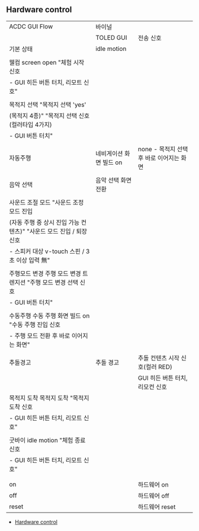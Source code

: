## Hardware control

|                                            |                |                            | 
|--------------------------------------------|----------------|----------------------------| 
| ACDC GUI Flow                              | 바이널            |                            | 
|                                            | TOLED GUI      | 전송 신호                      | 
| 기본 상태                                      | idle motion    |                            | 
|                                            |                |                            | 
| 웰컴	screen open	"체험 시작 신호                   |                |                            | 
| - GUI 히든 버튼 터치, 리모트 신호"                    |                |                            | 
|                                            |                |                            | 
| 목적지 선택	"목적지 선택 'yes'                       |                |                            | 
| (목적지 4종)"	"목적지 선택 신호 (컬러타입 4가지)            |                |                            | 
| - GUI 버튼 터치"                               |                |                            | 
|                                            |                |                            | 
| 자동주행                                       | 네비게이션 화면 빌드 on | none - 목적지 선택 후 바로 이어지는 화면 | 
|                                            |                |                            | 
| 음악 선택                                      | 음악 선택 화면 전환    |                            | 
|                                            |                |                            | 
| 사운드 조절 모드	"사운드 조정 모드 진입                    |                |                            | 
| (자동 주행 중 상시 진입 가능 컨텐츠)"	"사운드 모드 진입 / 퇴장 신호 |                |                            | 
| - 스피커 대상 v-touch 스핀 / 3초 이상 입력 無"          |                |                            | 
|                                            |                |                            | 
| 주행모드 변경	주행 모드 변경 트렌지션	"주행 모드 변경 선택 신호      |                |                            | 
| - GUI 버튼 터치"                               |                |                            | 
|                                            |                |                            | 
| 수동주행	수동 주행 화면 빌드 on	"수동 주행 진입 신호           |                |                            | 
| - 주행 모드 전환 후 바로 이어지는 화면"                   |                |                            | 
|                                            |                |                            | 
| 추돌경고                                       | 추돌 경고          | 추돌 컨텐츠 시작 신호(컬러 RED)       | 
|                                            |                | GUI 히든 버튼 터치, 리모컨 신호       | 
| 목적지 도착	목적지 도착	"목적지 도착 신호                   |                |                            | 
| - GUI 히든 버튼 터치, 리모트 신호"                    |                |                            | 
|                                            |                |                            | 
| 굿바이	idle motion	"체험 종료 신호                  |                |                            | 
| - GUI 히든 버튼 터치, 리모트 신호"                    |                |                            | 
|                                            |                |                            | 
|                                            |                |                            | 
| on                                         |                | 하드웨어 on                    | 
| off                                        |                | 하드웨어 off                   | 
| reset                                      |                | 하드웨어 reset                 | 

- [Hardware control](#hardware-control)